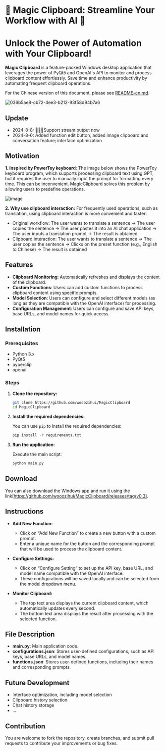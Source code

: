
# 🚀 Magic Clipboard: Streamline Your Workflow with AI 🤖
# Unlock the Power of Automation with Your Clipboard!

**Magic Clipboard** is a feature-packed Windows desktop application that leverages the power of PyQt5 and OpenAI's API to monitor and process clipboard content effortlessly. Save time and enhance productivity by automating frequent clipboard operations.

For the Chinese version of this document, please see [README-cn.md](./README-cn.md).

![036b5ae8-cb72-4ee3-b212-93f58d94b7a6](https://github.com/user-attachments/assets/18bd198d-1db6-442e-a210-df12c9668f0c)

## Update 
- 2024-8-8: 🚀🚀🚀Support stream output now
- 2024-8-6: Added function edit button; added image clipboard and conversation feature; interface optimization

## Motivation

**1. Inspired by PowerToy keyboard**: The image below shows the PowerToy keyboard program, which supports processing clipboard text using GPT, but it requires the user to manually input the prompt for formatting every time. This can be inconvenient. MagicClipboard solves this problem by allowing users to predefine operations.

![image](https://github.com/user-attachments/assets/f6d52d00-fb74-41b3-b9f3-6913b1ab5e13)


**2. Why use clipboard interaction:** For frequently used operations, such as translation, using clipboard interaction is more convenient and faster:

- Original workflow: The user wants to translate a sentence -> The user copies the sentence -> The user pastes it into an AI chat application -> The user inputs a translation prompt -> The result is obtained
- Clipboard interaction: The user wants to translate a sentence -> The user copies the sentence -> Clicks on the preset function (e.g., English to Chinese) -> The result is obtained

## Features

- **Clipboard Monitoring**: Automatically refreshes and displays the content of the clipboard.
- **Custom Functions**: Users can add custom functions to process clipboard content using specific prompts.
- **Model Selection**: Users can configure and select different models (as long as they are compatible with the OpenAI interface) for processing.
- **Configuration Management**: Users can configure and save API keys, base URLs, and model names for quick access.

## Installation

### Prerequisites

- Python 3.x
- PyQt5
- pyperclip
- openai

### Steps

1. **Clone the repository:**

   ```bash
   git clone https://github.com/wooozihui/MagicClipboard
   cd MagicClipboard
   ```

2. **Install the required dependencies:**

   You can use `pip` to install the required dependencies:

   ```bash
   pip install -r requirements.txt
   ```

3. **Run the application:**

   Execute the main script:

   ```bash
   python main.py
   ```

## Download

You can also download the Windows app and run it using the link[https://github.com/wooozihui/MagicClipboard/releases/tag/v0.3].

## Instructions

- **Add New Function:**
  - Click on “Add New Function” to create a new button with a custom prompt.
  - Enter a unique name for the button and the corresponding prompt that will be used to process the clipboard content.

- **Configure Settings:**
  - Click on “Configure Setting” to set up the API key, base URL, and model name compatible with the OpenAI interface.
  - These configurations will be saved locally and can be selected from the model dropdown menu.

- **Monitor Clipboard:**
  - The top text area displays the current clipboard content, which automatically updates every second.
  - The bottom text area displays the result after processing with the selected function.

## File Description

- **main.py**: Main application code.
- **configurations.json**: Stores user-defined configurations, such as API keys, base URLs, and model names.
- **functions.json**: Stores user-defined functions, including their names and corresponding prompts.

## Future Development

- Interface optimization, including model selection
- Clipboard history selection
- Chat history storage
- ...

## Contribution

You are welcome to fork the repository, create branches, and submit pull requests to contribute your improvements or bug fixes.

